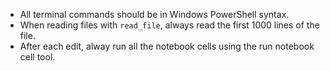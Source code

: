 - All terminal commands should be in Windows PowerShell syntax.
- When reading files with `read_file`, always read the first 1000 lines of the file.
- After each edit, alway run all the notebook cells using the run notebook cell tool.